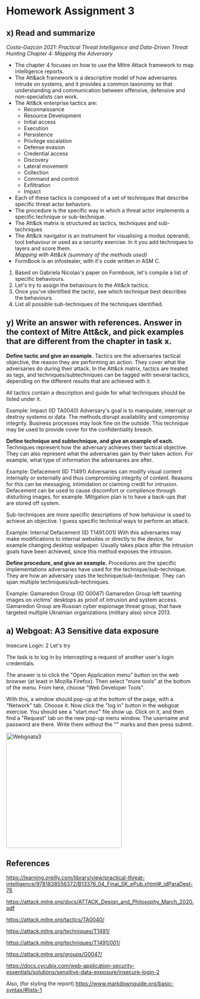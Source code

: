 # Homework Assignment 3 

 ## x) Read and summarize 
*Costa-Gazcón 2021: Practical Threat Intelligence and Data-Driven Threat Hunting Chapter 4: Mapping the Adversary*

- The chapter 4 focuses on how to use the Mitre Attack framework to map intelligence reports.
- The Att&ack framework is a descriptive model of how adversaries intrude on systems, and it provides a common taxonomy so that understanding and communication between offensive, defensive and non-specialists can work.
- The Att&ck enterprise tactics are:
  - Reconnaissance
  - Resource Development
  - Initial access
  - Execution
  - Persistence
  - Privilege escalation
  - Defense evasion
  - Credential access
  - Discovery
  - Lateral movement
  - Collection
  - Command and control
  - Exfiltration
  - Impact
- Each of these tactics is composed of a set of techniques that describe specific threat actor behaviors.
- The procedure is the specific way in which a threat actor implements a specific technique or sub-technique.
- The Att&ck matrix is structured as tactics, techniques and sub-techniques
- The Att&ck navigator is an instrument for visualising a modus operandi, tool behaviour or used as a security exercise. In it you add techniques to layers and score them.   
*Mapping with Att&ck (summary of the methods used)*
- FormBook is an infostealer, with it's code written in ASM C. 
1. Based on Gabriela Nicolao's paper on Formbook, let's compile a list of specific behaviours.
2. Let's try to assign the behaviours to the Att&ck tactics.
3. Once you've identified the tactic, see which technique best describes the behaviours.
4. List all possible sub-techniques of the techniques identified.

 ## y) Write an answer with references.  Answer in the context of Mitre Att&ck, and pick examples that are different from the chapter in task x.

**Define tactic and give an example.**
Tactics are the adversaries tactical objective, the reason they are performing an action. They cover what the adversaries do during their attack. In the Att&ck matrix, tactics are treated as tags, and techniques/subtechniques can be tagged with several tactics, depending on the different results that are achieved with it.

All tactics contain a description and guide for what techniques should be listed under it.

Example: Impact (ID TA0040)
Adversary's goal is to manipulate, interrupt or destroy systems or data. The methods disrupt availability and compromisy integrity. Business processes may look fine on the outside. This technique may be used to provide cover for the confidentiality breach.

**Define technique and subtechnique, and give an example of each.**
Techniques represent how the adversary achieves their tactical objective. They can also represent what the adversaries gain by their taken action. For example, what type of information the adversaries are after.

Example: Defacement (ID T1491)
Adversaries can modify visual content internally or externally and thus compromising integrity of content. Reasons for this can be messaging, intimidation or claiming credit for intrusion. Defacement can be used to cause discomfort or complience through disturbing images, for example. Mitigation plan is to have a back-ups that are stored off system.

Sub-techniques are more specific descriptions of how behaviour is used to achieve an objective. I guess specific technical ways to perform an attack.

Example: Internal Defacement (ID T1491.001)
With this adversaries may make modifications to internal websites or directly to the device, for example changing desktop wallpaper. Usually takes place after the intrusion goals have been achieved, since this method exposes the intrusion.

**Define procedure, and give an example.**
Procedures are the specific implementations adversaries have used for the technique/sub-technique. They are how an adversary uses the technique/sub-technique. They can span multiple techniques/sub-techniques.

Example: Gamaredon Group (ID G0047)
Gamaredon Group left taunting images on victims' desktops as proof of intrusion and system access. Gamaredon Group are Russian cyber espionage threat group, that have targeted multiple Ukrainian organizations (military also) since 2013.

 ## a) Webgoat: A3 Sensitive data exposure
Insecure Login: 2 Let's try

The task is to log in by intercepting a request of another user's login credentials.

The answer is to click the "Open Application menu" button on the web browser (at least in Mozilla Firefox). Then select "more tools" at the bottom of the menu. From here, choose "Web Developer Tools".

With this, a window should pop-up at the bottom of the page, with a "Network" tab. Choose it. Now click the "log in" button in the webgoat exercise. You should see a "start.mvc" file show up. Click on it, and then find a "Request" tab on the new pop-up menu window. The username and password are there. Write them without the "" marks and then press submit. 

<img width="310" alt="Webgoata3" src="https://user-images.githubusercontent.com/122969251/217297432-1282ef3d-4c31-49db-9e77-15effe799594.png">


 ## References
 
https://learning.oreilly.com/library/view/practical-threat-intelligence/9781838556372/B13376_04_Final_SK_ePub.xhtml#_idParaDest-76

https://attack.mitre.org/docs/ATTACK_Design_and_Philosophy_March_2020.pdf

https://attack.mitre.org/tactics/TA0040/

https://attack.mitre.org/techniques/T1491/

https://attack.mitre.org/techniques/T1491/001/

https://attack.mitre.org/groups/G0047/

https://docs.cycubix.com/web-application-security-essentials/solutions/sensitive-data-exposure/insecure-login-2
 
Also, (for styling the report)
https://www.markdownguide.org/basic-syntax/#lists-1
